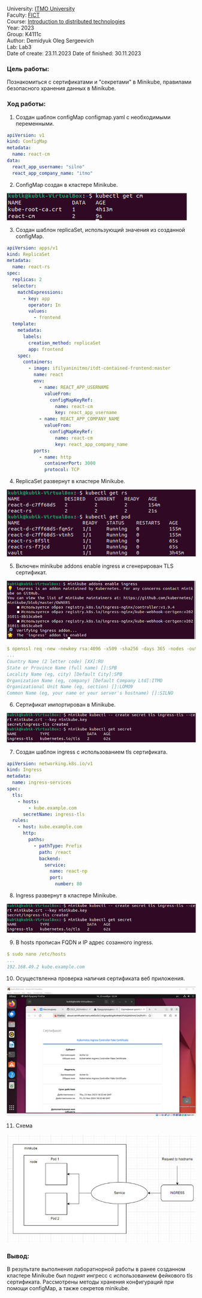 University: [ITMO University](https://itmo.ru/ru/)  
Faculty: [FICT](https://fict.itmo.ru)    
Course: [Introduction to distributed technologies](https://github.com/itmo-ict-faculty/introduction-to-distributed-technologies)     
Year: 2023  
Group: K4111c  
Author: Demidyuk Oleg Sergeevich  
Lab: Lab3  
Date of create: 23.11.2023 
Date of finished: 30.11.2023

### Цель работы:

Познакомиться с сертификатами и "секретами" в Minikube, правилами безопасного хранения данных в Minikube.

### Ход работы:

1. Создан шаблон configMap configmap.yaml с необходимыми переменными.

```yaml
apiVersion: v1
kind: ConfigMap
metadata:
  name: react-cm
data:
  react_app_username: "silno"
  react_app_company_name: "itmo"
```

2. ConfigMap создан в кластере Minikube.

![Image text](https://github.com/SilnoEnamored/2023_2024-introduction_to_distributed_technologies-k4111c-demidyuk_o_s/raw/main/lab3/screenshots/1.jpg)

3. Создан шаблон replicaSet, использующий значения из созданной configMap.

```yaml
apiVersion: apps/v1
kind: ReplicaSet
metadata:
  name: react-rs
spec:
  replicas: 2
  selector:
    matchExpressions:
      - key: app
        operator: In
        values:
          - frontend
  template:
    metadata:
      labels:
        creation_method: replicaSet
        app: frontend
    spec:
      containers:
        - image: ifilyaninitmo/itdt-contained-frontend:master
          name: react
          env:
            - name: REACT_APP_USERNAME
              valueFrom:
                configMapKeyRef:
                  name: react-cm
                  key: react_app_username
            - name: REACT_APP_COMPANY_NAME
              valueFrom:
                configMapKeyRef:
                  name: react-cm
                  key: react_app_company_name
          ports:
            - name: http
              containerPort: 3000
              protocol: TCP
```

4. ReplicaSet развернут в кластере Minikube.

![Image text](https://github.com/SilnoEnamored/2023_2024-introduction_to_distributed_technologies-k4111c-demidyuk_o_s/raw/main/lab3/screenshots/2.jpg)

5. Включен minikube addons enable ingress и сгенерирован TLS сертификат.

![Image text](https://github.com/SilnoEnamored/2023_2024-introduction_to_distributed_technologies-k4111c-demidyuk_o_s/raw/main/lab3/screenshots/3.jpg)

```yaml
$ openssl req -new -newkey rsa:4096 -x509 -sha256 -days 365 -nodes -out minikube.crt -keyout minikube.key
...
Country Name (2 letter code) [XX]:RU
State or Province Name (full name) []:SPB
Locality Name (eg, city) [Default City]:SPB
Organization Name (eg, company) [Default Company Ltd]:ITMO
Organizational Unit Name (eg, section) []:LOMO9
Common Name (eg, your name or your server's hostname) []:SILNO
```

6. Сертификат импортирован в Minikube.

![Image text](https://github.com/SilnoEnamored/2023_2024-introduction_to_distributed_technologies-k4111c-demidyuk_o_s/raw/main/lab3/screenshots/5.jpg)

7. Создан шаблон ingress с использованием tls сертификата.

```yaml
apiVersion: networking.k8s.io/v1
kind: Ingress
metadata:
  name: ingress-services
spec:
  tls:
    - hosts:
        - kube.example.com
      secretName: ingress-tls
  rules:
    - host: kube.example.com
      http:
        paths:
          - pathType: Prefix
            path: /react
            backend:
              service:
                name: react-np
                port:
                  number: 80
```

8. Ingress развернут в кластере Minikube.

![Image text](https://github.com/SilnoEnamored/2023_2024-introduction_to_distributed_technologies-k4111c-demidyuk_o_s/raw/main/lab3/screenshots/5.jpg)

9. В hosts прописан FQDN и IP адрес созанного ingress.

```yaml
$ sudo nano /etc/hosts
...
192.168.49.2 kube.example.com
```

10. Осуществленна проверка наличия сертификата веб приложения.

![Image text](https://github.com/SilnoEnamored/2023_2024-introduction_to_distributed_technologies-k4111c-demidyuk_o_s/raw/main/lab3/screenshots/7.jpg)

11. Схема

![Image text](https://github.com/SilnoEnamored/2023_2024-introduction_to_distributed_technologies-k4111c-demidyuk_o_s/raw/main/lab3/screenshots/9.jpg)

### Вывод: 
В результате выполнения лаборатнорной работы в ранее созданном кластере Minikube был поднят ингресс с использованием фейкового tls сертификата. Рассмотрены методы хранения конфигураций при помощи configMap, а также секретов minikube.

